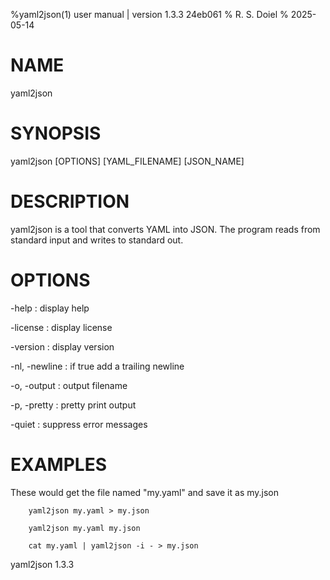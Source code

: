 %yaml2json(1) user manual | version 1.3.3 24eb061
% R. S. Doiel
% 2025-05-14

# NAME

yaml2json

# SYNOPSIS

yaml2json [OPTIONS] [YAML_FILENAME] [JSON_NAME]

# DESCRIPTION

yaml2json is a tool that converts YAML into JSON. The
program reads from standard input and writes to standard out.

# OPTIONS

-help
: display help

-license
: display license

-version
: display version

-nl, -newline
: if true add a trailing newline

-o, -output
: output filename

-p, -pretty
: pretty print output

-quiet
: suppress error messages


# EXAMPLES

These would get the file named "my.yaml" and save it as my.json

~~~
    yaml2json my.yaml > my.json

    yaml2json my.yaml my.json

	cat my.yaml | yaml2json -i - > my.json
~~~

yaml2json 1.3.3


